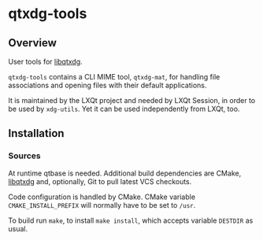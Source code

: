 # qtxdg-tools

## Overview

User tools for [libqtxdg](https://github.com/lxqt/libqtxdg).

`qtxdg-tools` contains a CLI MIME tool, `qtxdg-mat`, for handling file associations and opening files with their default applications.

It is maintained by the LXQt project and needed by LXQt Session, in order to be used by `xdg-utils`. Yet it can be used independently from LXQt, too.

## Installation

### Sources

At runtime qtbase is needed. Additional build dependencies are CMake, [libqtxdg](https://github.com/lxqt/libqtxdg) and, optionally, Git to pull latest VCS checkouts.

Code configuration is handled by CMake. CMake variable `CMAKE_INSTALL_PREFIX`
will normally have to be set to `/usr`.

To build run `make`, to install `make install`, which accepts variable `DESTDIR`
as usual.
